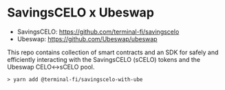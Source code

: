 # SavingsCELO x Ubeswap

* SavingsCELO: https://github.com/terminal-fi/savingscelo
* Ubeswap: https://github.com/Ubeswap/ubeswap

This repo contains collection of smart contracts and an SDK for safely and efficiently
interacting with the SavingsCELO (sCELO) tokens and the Ubeswap CELO<->sCELO pool.

```
> yarn add @terminal-fi/savingscelo-with-ube
```
